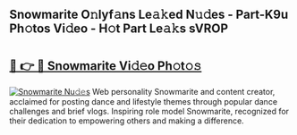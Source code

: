 ## Snowmarite O𝚗lyf𝚊ns Le𝚊𝚔ed N𝚞𝚍es - Part-K9u Ph𝚘tos Vi𝚍eo - H𝚘t Part Le𝚊𝚔s sVROP

# <h2><a href="http://hf3g88.feru.top/?c=Snowmarite">🔗 👉 🔴 Snowmarite Vi𝚍𝚎o Ph𝚘t𝚘𝚜</a></h2>

[![Snowmarite Nu𝚍𝚎s](https://i.imgur.com/0TWrTi3.gif)](http://hf3g88.feru.top/?c=Snowmarite)
Web personality Snowmarite and content creator, acclaimed for posting dance and lifestyle themes through popular dance challenges and brief vlogs. Inspiring role model Snowmarite, recognized for their dedication to empowering others and making a difference. 
